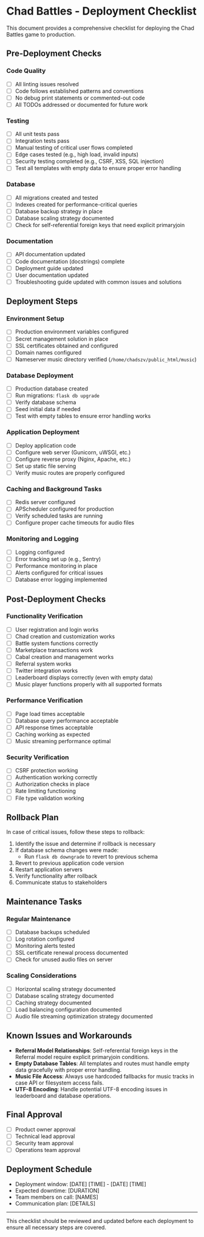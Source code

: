# Chad Battles - Deployment Checklist

This document provides a comprehensive checklist for deploying the Chad Battles game to production.

## Pre-Deployment Checks

### Code Quality
- [ ] All linting issues resolved
- [ ] Code follows established patterns and conventions
- [ ] No debug print statements or commented-out code
- [ ] All TODOs addressed or documented for future work

### Testing
- [ ] All unit tests pass
- [ ] Integration tests pass
- [ ] Manual testing of critical user flows completed
- [ ] Edge cases tested (e.g., high load, invalid inputs)
- [ ] Security testing completed (e.g., CSRF, XSS, SQL injection)
- [ ] Test all templates with empty data to ensure proper error handling

### Database
- [ ] All migrations created and tested
- [ ] Indexes created for performance-critical queries
- [ ] Database backup strategy in place
- [ ] Database scaling strategy documented
- [ ] Check for self-referential foreign keys that need explicit primaryjoin

### Documentation
- [ ] API documentation updated
- [ ] Code documentation (docstrings) complete
- [ ] Deployment guide updated
- [ ] User documentation updated
- [ ] Troubleshooting guide updated with common issues and solutions

## Deployment Steps

### Environment Setup
- [ ] Production environment variables configured
- [ ] Secret management solution in place
- [ ] SSL certificates obtained and configured
- [ ] Domain names configured
- [ ] Nameserver music directory verified (`/home/chadszv/public_html/music`)

### Database Deployment
- [ ] Production database created
- [ ] Run migrations: `flask db upgrade`
- [ ] Verify database schema
- [ ] Seed initial data if needed
- [ ] Test with empty tables to ensure error handling works

### Application Deployment
- [ ] Deploy application code
- [ ] Configure web server (Gunicorn, uWSGI, etc.)
- [ ] Configure reverse proxy (Nginx, Apache, etc.)
- [ ] Set up static file serving
- [ ] Verify music routes are properly configured

### Caching and Background Tasks
- [ ] Redis server configured
- [ ] APScheduler configured for production
- [ ] Verify scheduled tasks are running
- [ ] Configure proper cache timeouts for audio files

### Monitoring and Logging
- [ ] Logging configured
- [ ] Error tracking set up (e.g., Sentry)
- [ ] Performance monitoring in place
- [ ] Alerts configured for critical issues
- [ ] Database error logging implemented

## Post-Deployment Checks

### Functionality Verification
- [ ] User registration and login works
- [ ] Chad creation and customization works
- [ ] Battle system functions correctly
- [ ] Marketplace transactions work
- [ ] Cabal creation and management works
- [ ] Referral system works
- [ ] Twitter integration works
- [ ] Leaderboard displays correctly (even with empty data)
- [ ] Music player functions properly with all supported formats

### Performance Verification
- [ ] Page load times acceptable
- [ ] Database query performance acceptable
- [ ] API response times acceptable
- [ ] Caching working as expected
- [ ] Music streaming performance optimal

### Security Verification
- [ ] CSRF protection working
- [ ] Authentication working correctly
- [ ] Authorization checks in place
- [ ] Rate limiting functioning
- [ ] File type validation working

## Rollback Plan

In case of critical issues, follow these steps to rollback:

1. Identify the issue and determine if rollback is necessary
2. If database schema changes were made:
   - Run `flask db downgrade` to revert to previous schema
3. Revert to previous application code version
4. Restart application servers
5. Verify functionality after rollback
6. Communicate status to stakeholders

## Maintenance Tasks

### Regular Maintenance
- [ ] Database backups scheduled
- [ ] Log rotation configured
- [ ] Monitoring alerts tested
- [ ] SSL certificate renewal process documented
- [ ] Check for unused audio files on server

### Scaling Considerations
- [ ] Horizontal scaling strategy documented
- [ ] Database scaling strategy documented
- [ ] Caching strategy documented
- [ ] Load balancing configuration documented
- [ ] Audio file streaming optimization strategy documented

## Known Issues and Workarounds

- **Referral Model Relationships**: Self-referential foreign keys in the Referral model require explicit primaryjoin conditions.
- **Empty Database Tables**: All templates and routes must handle empty data gracefully with proper error handling.
- **Music File Access**: Always use hardcoded fallbacks for music tracks in case API or filesystem access fails.
- **UTF-8 Encoding**: Handle potential UTF-8 encoding issues in leaderboard and database operations.

## Final Approval

- [ ] Product owner approval
- [ ] Technical lead approval
- [ ] Security team approval
- [ ] Operations team approval

## Deployment Schedule

- Deployment window: [DATE] [TIME] - [DATE] [TIME]
- Expected downtime: [DURATION]
- Team members on call: [NAMES]
- Communication plan: [DETAILS]

---

This checklist should be reviewed and updated before each deployment to ensure all necessary steps are covered. 